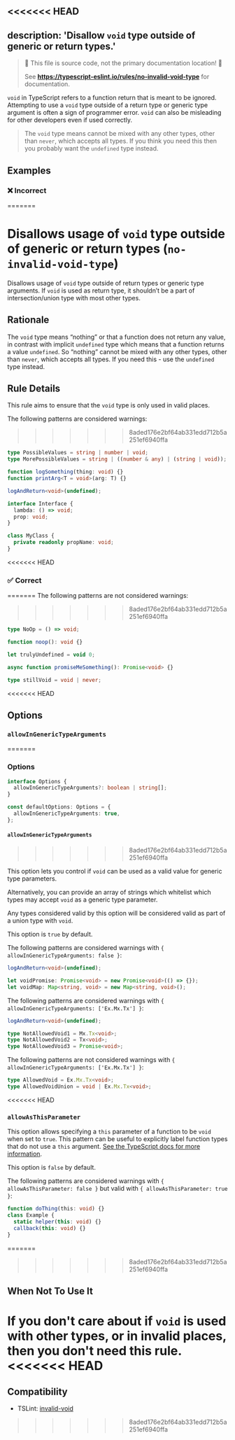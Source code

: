 <<<<<<< HEAD
---
description: 'Disallow `void` type outside of generic or return types.'
---

> 🛑 This file is source code, not the primary documentation location! 🛑
>
> See **https://typescript-eslint.io/rules/no-invalid-void-type** for documentation.

`void` in TypeScript refers to a function return that is meant to be ignored.
Attempting to use a `void` type outside of a return type or generic type argument is often a sign of programmer error.
`void` can also be misleading for other developers even if used correctly.

> The `void` type means cannot be mixed with any other types, other than `never`, which accepts all types.
> If you think you need this then you probably want the `undefined` type instead.

## Examples

<!--tabs-->

### ❌ Incorrect
=======
# Disallows usage of `void` type outside of generic or return types (`no-invalid-void-type`)

Disallows usage of `void` type outside of return types or generic type arguments.
If `void` is used as return type, it shouldn’t be a part of intersection/union type with most other types.

## Rationale

The `void` type means “nothing” or that a function does not return any value,
in contrast with implicit `undefined` type which means that a function returns a value `undefined`.
So “nothing” cannot be mixed with any other types, other than `never`, which accepts all types.
If you need this - use the `undefined` type instead.

## Rule Details

This rule aims to ensure that the `void` type is only used in valid places.

The following patterns are considered warnings:
>>>>>>> 8aded176e2bf64ab331edd712b5a251ef6940ffa

```ts
type PossibleValues = string | number | void;
type MorePossibleValues = string | ((number & any) | (string | void));

function logSomething(thing: void) {}
function printArg<T = void>(arg: T) {}

logAndReturn<void>(undefined);

interface Interface {
  lambda: () => void;
  prop: void;
}

class MyClass {
  private readonly propName: void;
}
```

<<<<<<< HEAD
### ✅ Correct
=======
The following patterns are not considered warnings:
>>>>>>> 8aded176e2bf64ab331edd712b5a251ef6940ffa

```ts
type NoOp = () => void;

function noop(): void {}

let trulyUndefined = void 0;

async function promiseMeSomething(): Promise<void> {}

type stillVoid = void | never;
```

<<<<<<< HEAD
## Options

### `allowInGenericTypeArguments`
=======
### Options

```ts
interface Options {
  allowInGenericTypeArguments?: boolean | string[];
}

const defaultOptions: Options = {
  allowInGenericTypeArguments: true,
};
```

#### `allowInGenericTypeArguments`
>>>>>>> 8aded176e2bf64ab331edd712b5a251ef6940ffa

This option lets you control if `void` can be used as a valid value for generic type parameters.

Alternatively, you can provide an array of strings which whitelist which types may accept `void` as a generic type parameter.

Any types considered valid by this option will be considered valid as part of a union type with `void`.

This option is `true` by default.

The following patterns are considered warnings with `{ allowInGenericTypeArguments: false }`:

```ts
logAndReturn<void>(undefined);

let voidPromise: Promise<void> = new Promise<void>(() => {});
let voidMap: Map<string, void> = new Map<string, void>();
```

The following patterns are considered warnings with `{ allowInGenericTypeArguments: ['Ex.Mx.Tx'] }`:

```ts
logAndReturn<void>(undefined);

type NotAllowedVoid1 = Mx.Tx<void>;
type NotAllowedVoid2 = Tx<void>;
type NotAllowedVoid3 = Promise<void>;
```

The following patterns are not considered warnings with `{ allowInGenericTypeArguments: ['Ex.Mx.Tx'] }`:

```ts
type AllowedVoid = Ex.Mx.Tx<void>;
type AllowedVoidUnion = void | Ex.Mx.Tx<void>;
```

<<<<<<< HEAD
### `allowAsThisParameter`

This option allows specifying a `this` parameter of a function to be `void` when set to `true`.
This pattern can be useful to explicitly label function types that do not use a `this` argument. [See the TypeScript docs for more information](https://www.typescriptlang.org/docs/handbook/functions.html#this-parameters-in-callbacks).

This option is `false` by default.

The following patterns are considered warnings with `{ allowAsThisParameter: false }` but valid with `{ allowAsThisParameter: true }`:

```ts
function doThing(this: void) {}
class Example {
  static helper(this: void) {}
  callback(this: void) {}
}
```

=======
>>>>>>> 8aded176e2bf64ab331edd712b5a251ef6940ffa
## When Not To Use It

If you don't care about if `void` is used with other types,
or in invalid places, then you don't need this rule.
<<<<<<< HEAD
=======

## Compatibility

- TSLint: [invalid-void](https://palantir.github.io/tslint/rules/invalid-void/)
>>>>>>> 8aded176e2bf64ab331edd712b5a251ef6940ffa
